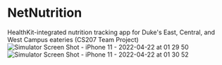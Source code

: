 # NetNutrition
HealthKit-integrated nutrition tracking app for Duke's East, Central, and West Campus eateries (CS207 Team Project)
![Simulator Screen Shot - iPhone 11 - 2022-04-22 at 01 29 50](https://user-images.githubusercontent.com/89424379/164609404-3ed34eec-a1d6-46c1-a1d7-be6159233409.png)
![Simulator Screen Shot - iPhone 11 - 2022-04-22 at 01 30 52](https://user-images.githubusercontent.com/89424379/164609479-7427d23f-33df-45c1-9d21-a2648a5336ef.png)
